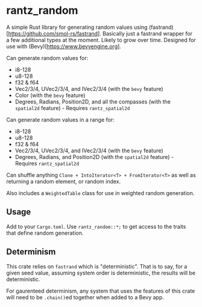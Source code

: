 # rantz_random

A simple Rust library for generating random values using (fastrand)[https://github.com/smol-rs/fastrand]. Basically just a fastrand wrapper for a few additional types at the moment. Likely to grow over time. Designed for use with (Bevy)[https://www.bevyengine.org].

Can generate random values for:

* i8-128
* u8-128
* f32 & f64
* Vec2/3/4, UVec2/3/4, and IVec2/3/4 (with the `bevy` feature)
* Color (with the `bevy` feature)
* Degrees, Radians, Position2D, and all the compasses (with the `spatial2d` feature) - Requires `rantz_spatial2d`

Can generate random values in a range for:

* i8-128
* u8-128
* f32 & f64
* Vec2/3/4, UVec2/3/4, and IVec2/3/4 (with the `bevy` feature)
* Degrees, Radians, and Position2D (with the `spatial2d` feature) - Requires `rantz_spatial2d`

Can shuffle anything `Clone + IntoIterator<T> + FromIterator<T>` as well as returning a random element, or random index.

Also includes a `WeightedTable` class for use in weighted random generation.

## Usage

Add to your `Cargo.toml`. Use `rantz_random::*;` to get access to the traits that define random generation.

## Determinism

This crate relies on `fastrand` which is "deterministic". That is to say, for a given seed value,  assuming system order is deterministic, the results will be deterministic. 

For gaurenteed determinism, any system that uses the features of this crate will need to be `.chain()`ed together when added to a Bevy app.
